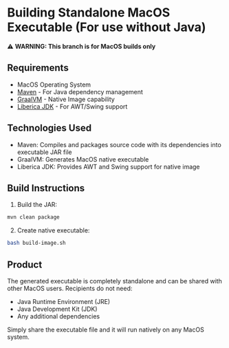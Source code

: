 # Building Standalone MacOS Executable (For use without Java)

⚠️ **WARNING: This branch is for MacOS builds only**

## Requirements

- MacOS Operating System
- [Maven](https://maven.apache.org/install.html) - For Java dependency management
- [GraalVM](https://www.graalvm.org/downloads/) - Native Image capability
- [Liberica JDK](https://bell-sw.com/pages/downloads/) - For AWT/Swing support

## Technologies Used

- Maven: Compiles and packages source code with its dependencies into executable JAR file
- GraalVM: Generates MacOS native executable
- Liberica JDK: Provides AWT and Swing support for native image

## Build Instructions

1. Build the JAR:
```bash
mvn clean package
```

2. Create native executable:
```bash
bash build-image.sh
```

## Product

The generated executable is completely standalone and can be shared with other MacOS users. Recipients do not need:
- Java Runtime Environment (JRE)
- Java Development Kit (JDK)
- Any additional dependencies

Simply share the executable file and it will run natively on any MacOS system.